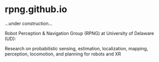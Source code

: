 # rpng.github.io

...under construction...

Robot Perception & Navigation Group (RPNG) at University of Delaware (UD):

Research on probabilistic sensing, estimation, localization, mapping, perception, locomotion, and planning for robots and XR

